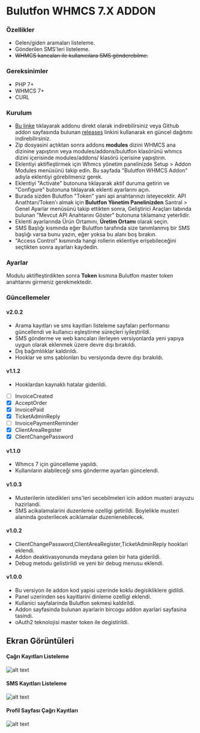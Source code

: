 # Bulutfon WHMCS 7.X ADDON

### Özellikler

* Gelen/giden aramaları listeleme.
* Gönderilen SMS'leri listeleme.
* ~~WHMCS kancaları ile kullanıcılara SMS gönderebilme.~~

### Gereksinimler

* PHP 7+
* WHMCS 7+
* CURL

### Kurulum

* [Bu linke](https://github.com/hakanersu/bulutfon-whmcs/releases/download/2.0.1/modules.zip) tıklayarak addonu direkt olarak indirebilirsiniz veya Github addon sayfasında bulunan [releases](https://github.com/hakanersu/bulutfon-whmcs/releases) linkini kullanarak en güncel dağıtımı indirebilirsiniz.
* Zip dosyasini açtıktan sonra addons **modules** dizini WHMCS ana dizinine yapıştırın veya modules/addons/bulutfon klasörünü whmcs dizini içerisinde modules/addons/ klasörü içerisine yapıştırın.
* Eklentiyi aktifleştirmek için Whmcs yönetim panelinizde Setup > Addon Modules menüsünü takip edin. Bu sayfada "Bulutfon WHMCS Addon" adıyla eklentiyi görebilmeniz gerek.
* Eklentiyi "Activate" butonuna tıklayarak aktif duruma getirin ve "Configure" butonuna tıklayarak eklenti ayarlarını açın.
* Burada sizden Bulutfon "Token" yani api anahtarınızı isteyecektir. API Anathtarı/Token'ı almak için **Bulutfon Yönetim Panelinizden** Santral > Genel Ayarlar menüsünü takip ettikten sonra, Geliştirici Araçları tabında bulunan "Mevcut API Anahtarını Göster" butonuna tıklamanız yeterlidir.
* Eklenti ayarlarında Ürün Ortamını, **Üretim Ortamı** olarak seçin.
* SMS Başlığı kısmında eğer Bulutfon tarafında size tanımlanmış bir SMS başlığı varsa bunu yazın, eğer yoksa bu alanı boş bırakın.
* "Access Control" kısmında hangi rollerin eklentiye erişebileceğini seçtikten sonra ayarları kaydedin. 

### Ayarlar

Modulu aktifleştirdikten sonra **Token** kısmına Bulutfon master token anahtarını girmeniz gerekmektedir.

### Güncellemeler

#### v2.0.2

* Arama kayıtları ve sms kayıtları listeleme sayfaları performansı güncellendi ve kullanıcı eşleştirme süreçleri iyileştirildi.
* SMS gönderme ve web kancaları ilerleyen versiyonlarda yeni yapıya uygun olarak eklenmek üzere devre dışı bırakıldı.
* Dış bağımlılıklar kaldırıldı.
* Hooklar ve sms şablonları  bu versiyonda devre dışı bırakıldı.

#### v1.1.2
* Hooklardan kaynaklı hatalar giderildi.
- [ ] InvoiceCreated
- [x] AcceptOrder
- [x] InvoicePaid
- [x] TicketAdminReply
- [ ] InvoicePaymentReminder
- [x] ClientAreaRegister
- [x] ClientChangePassword

#### v1.1.0
* Whmcs 7 için güncelleme yapıldı.
* Kullanıların alabileceği sms gönderme ayarları güncelendi.

#### v1.0.3
* Musterilerin istedikleri sms'leri secebilmeleri icin addon musteri arayuzu hazirlandi.
* SMS acikalamalarini duzenleme ozelligi getirildi. Boylelikle musteri alaninda gosterilecek aciklamalar duzenlenebilecek.

#### v1.0.2
* ClientChangePassword,ClientAreaRegister,TicketAdminReply hooklari eklendi.
* Addon deaktivasyonunda meydana gelen bir hata giderildi.
* Debug metodu gelistirildi ve yeni bir debug menusu eklendi.

#### v1.0.0
* Bu versiyon ile addon kod yapisi uzerinde koklu degisikliklere gidildi.
* Panel uzerinden ses kayitlarini dinleme ozelligi eklendi.
* Kullanici sayfalarinda Bulutfon sekmesi kaldirildi.
* Addon sayfasinda bulunan ayarlarin bircogu addon ayarlari sayfasina tasindi.
* oAuth2 teknolojisi master token ile degistirildi.


## Ekran Görüntüleri

#### Çağrı Kayıtları Listeleme
![alt text](https://raw.githubusercontent.com/hakanersu/bulutfon-whmcs/master/screenshots/whmcs-1.PNG)

#### SMS Kayıtları Listeleme
![alt text](https://raw.githubusercontent.com/hakanersu/bulutfon-whmcs/master/screenshots/whmcs-2.PNG)

#### Profil Sayfası Çağrı Kayıtları
![alt text](https://raw.githubusercontent.com/hakanersu/bulutfon-whmcs/master/screenshots/whmcs-3.PNG)





